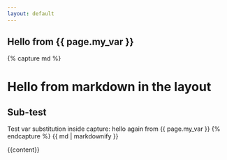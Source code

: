 ```yaml
---
layout: default
---
```


<h2>Hello from {{ page.my_var }}</h2>

{% capture md %}
# Hello from markdown in the layout
## Sub-test
Test var substitution inside capture:
hello again from {{ page.my_var }}
{% endcapture %}
{{ md | markdownify }}

{{content}}
